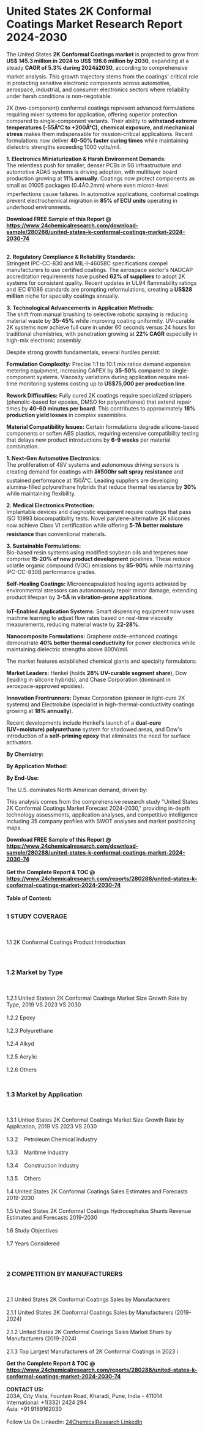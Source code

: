<h1>United States 2K Conformal Coatings  Market Research Report 2024-2030</h1><p>The United States <strong>2K Conformal Coatings market</strong> is projected to grow from <strong>US$ 145.3 million in 2024 to US$ 198.6 million by 2030</strong>, expanding at a steady <strong>CAGR of 5.3% during 2024â2030</strong>, according to comprehensive market analysis. This growth trajectory stems from the coatings' critical role in protecting sensitive electronic components across automotive, aerospace, industrial, and consumer electronics sectors where reliability under harsh conditions is non-negotiable.</p><p>2K (two-component) conformal coatings represent advanced formulations requiring mixer systems for application, offering superior protection compared to single-component variants. Their ability to <strong>withstand extreme temperatures (-55Â°C to +200Â°C), chemical exposure, and mechanical stress</strong> makes them indispensable for mission-critical applications. Recent formulations now deliver <strong>40-50% faster curing times</strong> while maintaining dielectric strengths exceeding 1000 volts/mil.</p><p><strong>1. Electronics Miniaturization &amp; Harsh Environment Demands:</strong><br>
The relentless push for smaller, denser PCBs in 5G infrastructure and automotive ADAS systems is driving adoption, with multilayer board production growing at <strong>11% annually</strong>. Coatings now protect components as small as 01005 packages (0.4Ã0.2mm) where even micron-level imperfections cause failures. In automotive applications, conformal coatings prevent electrochemical migration in <strong>85% of ECU units</strong> operating in underhood environments.</p><div><b>Download FREE Sample of this Report @ 
            <a href="https://www.24chemicalresearch.com/download-sample/280288/united-states-k-conformal-coatings-market-2024-2030-74">
            https://www.24chemicalresearch.com/download-sample/280288/united-states-k-conformal-coatings-market-2024-2030-74</a></b></div><br><p><strong>2. Regulatory Compliance &amp; Reliability Standards:</strong><br>
Stringent IPC-CC-830 and MIL-I-46058C specifications compel manufacturers to use certified coatings. The aerospace sector's NADCAP accreditation requirements have pushed <strong>62% of suppliers</strong> to adopt 2K systems for consistent quality. Recent updates in UL94 flammability ratings and IEC 61086 standards are prompting reformulations, creating a <strong>US$28 million</strong> niche for specialty coatings annually.</p><p><strong>3. Technological Advancements in Application Methods:</strong><br>
The shift from manual brushing to selective robotic spraying is reducing material waste by <strong>35-45%</strong> while improving coating uniformity. UV-curable 2K systems now achieve full cure in under 60 seconds versus 24 hours for traditional chemistries, with penetration growing at <strong>22% CAGR</strong> especially in high-mix electronic assembly.</p><p>Despite strong growth fundamentals, several hurdles persist:</p><p><strong>Formulation Complexity:</strong> Precise 1:1 to 10:1 mix ratios demand expensive metering equipment, increasing CAPEX by <strong>35-50%</strong> compared to single-component systems. Viscosity variations during application require real-time monitoring systems costing up to <strong>US$75,000 per production line</strong>.</p><p><strong>Rework Difficulties:</strong> Fully cured 2K coatings require specialized strippers (phenolic-based for epoxies, DMSO for polyurethanes) that extend repair times by <strong>40-60 minutes per board</strong>. This contributes to approximately <strong>18% production yield losses</strong> in complex assemblies.</p><p><strong>Material Compatibility Issues:</strong> Certain formulations degrade silicone-based components or soften ABS plastics, requiring extensive compatibility testing that delays new product introductions by <strong>6-9 weeks</strong> per material combination.</p><p><strong>1. Next-Gen Automotive Electronics:</strong><br>
The proliferation of 48V systems and autonomous driving sensors is creating demand for coatings with <strong>â¥500hr salt spray resistance</strong> and sustained performance at 150Â°C. Leading suppliers are developing alumina-filled polyurethane hybrids that reduce thermal resistance by <strong>30%</strong> while maintaining flexibility.</p><p><strong>2. Medical Electronics Protection:</strong><br>
Implantable devices and diagnostic equipment require coatings that pass ISO 10993 biocompatibility tests. Novel parylene-alternative 2K silicones now achieve Class VI certification while offering <strong>5-7Ã better moisture resistance</strong> than conventional materials.</p><p><strong>3. Sustainable Formulations:</strong><br>
Bio-based resin systems using modified soybean oils and terpenes now comprise <strong>15-20% of new product development</strong> pipelines. These reduce volatile organic compound (VOC) emissions by <strong>85-90%</strong> while maintaining IPC-CC-830B performance grades.</p><p><strong>Self-Healing Coatings:</strong> Microencapsulated healing agents activated by environmental stressors can autonomously repair minor damage, extending product lifespan by <strong>3-5Ã in vibration-prone applications</strong>.</p><p><strong>IoT-Enabled Application Systems:</strong> Smart dispensing equipment now uses machine learning to adjust flow rates based on real-time viscosity measurements, reducing material waste by <strong>22-28%</strong>.</p><p><strong>Nanocomposite Formulations:</strong> Graphene oxide-enhanced coatings demonstrate <strong>40% better thermal conductivity</strong> for power electronics while maintaining dielectric strengths above 800V/mil.</p><p>The market features established chemical giants and specialty formulators:</p><p><strong>Market Leaders:</strong> Henkel (holds <strong>28% UV-curable segment share</strong>), Dow (leading in silicone hybrids), and Chase Corporation (dominant in aerospace-approved epoxies).</p><p><strong>Innovation Frontrunners:</strong> Dymax Corporation (pioneer in light-cure 2K systems) and Electrolube (specialist in high-thermal-conductivity coatings growing at <strong>18% annually</strong>).</p><p>Recent developments include Henkel's launch of a <strong>dual-cure (UV+moisture) polyurethane</strong> system for shadowed areas, and Dow's introduction of a <strong>self-priming epoxy</strong> that eliminates the need for surface activators.</p><p><strong>By Chemistry:</strong></p><p><strong>By Application Method:</strong></p><p><strong>By End-Use:</strong></p><p>The U.S. dominates North American demand, driven by:</p><p>This analysis comes from the comprehensive research study "United States 2K Conformal Coatings Market Forecast 2024-2030," providing in-depth technology assessments, application analyses, and competitive intelligence including 35 company profiles with SWOT analyses and market positioning maps.</p><div><b>Download FREE Sample of this Report @ 
            <a href="https://www.24chemicalresearch.com/download-sample/280288/united-states-k-conformal-coatings-market-2024-2030-74">
            https://www.24chemicalresearch.com/download-sample/280288/united-states-k-conformal-coatings-market-2024-2030-74</a></b></div><br><div><b>Get the Complete Report & TOC @ 
            <a href="https://www.24chemicalresearch.com/reports/280288/united-states-k-conformal-coatings-market-2024-2030-74">
            https://www.24chemicalresearch.com/reports/280288/united-states-k-conformal-coatings-market-2024-2030-74</a></b></div><br>
            <b>Table of Content:</b><p><h2><span style="font-size:16px"><strong>1 STUDY COVERAGE</strong></span></h2><br />
<p>1.1 2K Conformal Coatings  Product Introduction</p><br />
<h2><span style="font-size:16px"><strong>1.2 Market by Type</strong></span></h2><br />
<p>1.2.1 United Statesn 2K Conformal Coatings  Market Size Growth Rate by Type, 2019 VS 2023 VS 2030<br /><br />
1.2.2 Epoxy&nbsp;&nbsp; &nbsp;<br /><br />
1.2.3 Polyurethane<br /><br />
1.2.4 Alkyd<br /><br />
1.2.5 Acrylic<br /><br />
1.2.6 Others<br /><br />
<h2><span style="font-size:16px"><strong>1.3 Market by Application</strong></span></h2><br />
<p>1.3.1 United States 2K Conformal Coatings  Market Size Growth Rate by Application, 2019 VS 2023 VS 2030<br /><br />
1.3.2&nbsp;&nbsp; &nbsp;Petroleum Chemical Industry<br /><br />
1.3.3&nbsp;&nbsp; &nbsp;Maritime Industry<br /><br />
1.3.4&nbsp;&nbsp; &nbsp;Construction Industry<br /><br />
1.3.5&nbsp;&nbsp; &nbsp;Others<br /><br />
1.4 United States 2K Conformal Coatings  Sales Estimates and Forecasts 2019-2030<br /><br />
1.5 United States 2K Conformal Coatings  Hydrocephalus Shunts Revenue Estimates and Forecasts 2019-2030<br /><br />
1.6 Study Objectives<br /><br />
1.7 Years Considered</p><br />
<h2><span style="font-size:16px"><strong>2 COMPETITION BY MANUFACTURERS</strong></span></h2><br />
<p>2.1 United States 2K Conformal Coatings  Sales by Manufacturers<br /><br />
2.1.1 United States 2K Conformal Coatings  Sales by Manufacturers (2019-2024)<br /><br />
2.1.2 United States 2K Conformal Coatings  Sales Market Share by Manufacturers (2019-2024)<br /><br />
2.1.3 Top Largest Manufacturers of 2K Conformal Coatings  in 2023 i</p><div><b>Get the Complete Report & TOC @ 
            <a href="https://www.24chemicalresearch.com/reports/280288/united-states-k-conformal-coatings-market-2024-2030-74">
            https://www.24chemicalresearch.com/reports/280288/united-states-k-conformal-coatings-market-2024-2030-74</a></b></div><br><b>CONTACT US:</b><br>
            203A, City Vista, Fountain Road, Kharadi, Pune, India - 411014<br>
            International: +1(332) 2424 294<br>
            Asia: +91 9169162030 <br><br>
            Follow Us On LinkedIn: <a href="https://www.linkedin.com/company/24chemicalresearch/">24ChemicalResearch LinkedIn</a>